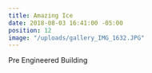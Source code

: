 ```yaml
---
title: Amazing Ice
date: 2018-08-03 16:41:00 -05:00
position: 12
image: "/uploads/gallery_IMG_1632.JPG"
---
```


Pre Engineered Building